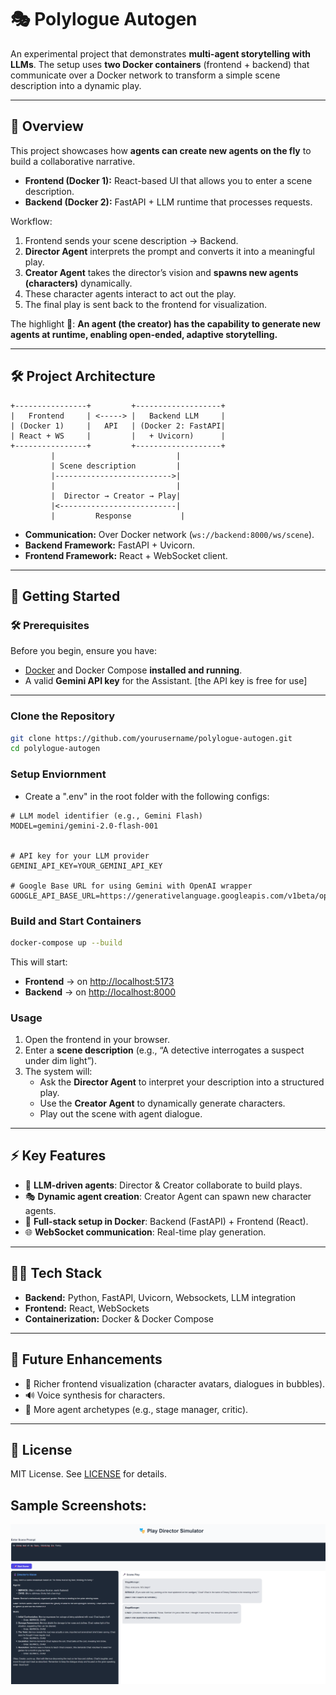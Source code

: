 # 🎭 Polylogue Autogen

An experimental project that demonstrates **multi-agent storytelling with LLMs**. The setup uses **two Docker containers** (frontend + backend) that communicate over a Docker network to transform a simple scene description into a dynamic play.  

---

## 📌 Overview

This project showcases how **agents can create new agents on the fly** to build a collaborative narrative.  

- **Frontend (Docker 1):** React-based UI that allows you to enter a scene description.  
- **Backend (Docker 2):** FastAPI + LLM runtime that processes requests.  

Workflow:  
1. Frontend sends your scene description → Backend.  
2. **Director Agent** interprets the prompt and converts it into a meaningful play.  
3. **Creator Agent** takes the director’s vision and **spawns new agents (characters)** dynamically.  
4. These character agents interact to act out the play.  
5. The final play is sent back to the frontend for visualization.  

The highlight 🚀: **An agent (the creator) has the capability to generate new agents at runtime, enabling open-ended, adaptive storytelling.**

---

## 🛠 Project Architecture

```
+----------------+         +-------------------+
|   Frontend     | <-----> |   Backend LLM     |
| (Docker 1)     |   API   | (Docker 2: FastAPI|
| React + WS     |         |   + Uvicorn)      |
+----------------+         +-------------------+
         |                           |
         | Scene description         |
         |-------------------------->|
         |                           |
         |  Director → Creator → Play|
         |<--------------------------|
         |         Response           |
```

- **Communication:** Over Docker network (`ws://backend:8000/ws/scene`).  
- **Backend Framework:** FastAPI + Uvicorn.  
- **Frontend Framework:** React + WebSocket client.  

---

## 🚀 Getting Started

### 🛠️ Prerequisites

Before you begin, ensure you have:

- [Docker](https://docs.docker.com/get-docker/) and Docker Compose **installed and running**.
- A valid **Gemini API key** for the Assistant. [the API key is free for use]

---

### Clone the Repository
```bash
git clone https://github.com/yourusername/polylogue-autogen.git
cd polylogue-autogen
```

### Setup Enviornment
- Create a ".env" in the root folder with the following configs:
```dotenv
# LLM model identifier (e.g., Gemini Flash)
MODEL=gemini/gemini-2.0-flash-001


# API key for your LLM provider
GEMINI_API_KEY=YOUR_GEMINI_API_KEY

# Google Base URL for using Gemini with OpenAI wrapper
GOOGLE_API_BASE_URL=https://generativelanguage.googleapis.com/v1beta/openai/
```

### Build and Start Containers
```bash
docker-compose up --build
```

This will start:
- **Frontend** → on [http://localhost:5173](http://localhost:5173)  
- **Backend** → on [http://localhost:8000](http://localhost:8000)  

### Usage
1. Open the frontend in your browser.  
2. Enter a **scene description** (e.g., “A detective interrogates a suspect under dim light”).  
3. The system will:  
   - Ask the **Director Agent** to interpret your description into a structured play.  
   - Use the **Creator Agent** to dynamically generate characters.  
   - Play out the scene with agent dialogue.  

---

## ⚡ Key Features

- 🧠 **LLM-driven agents**: Director & Creator collaborate to build plays.  
- 🎭 **Dynamic agent creation**: Creator Agent can spawn new character agents.  
- 🔌 **Full-stack setup in Docker**: Backend (FastAPI) + Frontend (React).  
- 🌐 **WebSocket communication**: Real-time play generation.  

---

## 🧑‍💻 Tech Stack

- **Backend:** Python, FastAPI, Uvicorn, Websockets, LLM integration  
- **Frontend:** React, WebSockets  
- **Containerization:** Docker & Docker Compose  

---

## 🎯 Future Enhancements

- 🎨 Richer frontend visualization (character avatars, dialogues in bubbles).  
- 🔊 Voice synthesis for characters.  
- 🧩 More agent archetypes (e.g., stage manager, critic).  

---

## 📜 License

MIT License. See [LICENSE](LICENSE) for details.  

## Sample Screenshots:
![alt text](image.png)